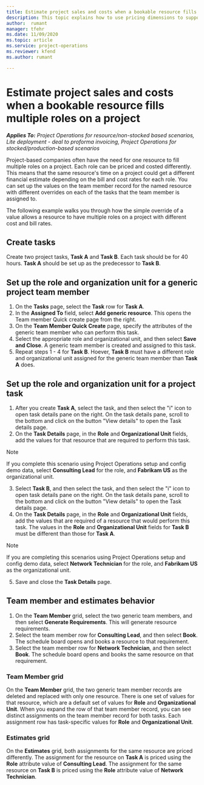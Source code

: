 ```yaml
---
title: Estimate project sales and costs when a bookable resource fills multiple roles on a project 
description: This topic explains how to use pricing dimensions to support pricing and costing estimates for a resource that fills multiple roles on a project.
author:  rumant
manager: tfehr 
ms.date: 11/09/2020  
ms.topic: article 
ms.service: project-operations 
ms.reviewer: kfend 
ms.author: rumant 

--- 
```


# Estimate project sales and costs when a bookable resource fills multiple roles on a project 

_**Applies To:** Project Operations for resource/non-stocked based scenarios, Lite deployment - deal to proforma invoicing, Project Operations for stocked/production-based scenarios_ 

Project-based companies often have the need for one resource to fill multiple roles on a project. Each role can be priced and costed differently. This means that the same resource's time on a project could get a different financial estimate depending on the bill and cost rates for each role. You can set up the values on the team member record for the named resource with different overrides on each of the tasks that the team member is assigned to.

The following example walks you through how the simple override of a value allows a resource to have multiple roles on a project with different cost and bill rates.

## Create tasks

Create two project tasks, **Task A** and **Task B**. Each task should be for 40 hours. **Task A** should be set up as the predecessor to **Task B**.

## Set up the role and organization unit for a generic project team member

1. On the **Tasks** page, select the **Task** row for **Task A**. 
2. In the **Assigned To** field, select **Add generic resource**. This opens the Team member Quick create page from the right.
3. On the **Team Member Quick Create** page, specify the attributes of the generic team member who can perform this task.
4. Select the appropriate role and organizational unit, and then select **Save and Close**. A generic team member is created and assigned to this task. 
5. Repeat steps 1 - 4 for **Task B**. Hoever, **Task B** must have a different role and organizational unit assigned for the generic team member than **Task A** does. 

## Set up the role and organization unit for a project task

1. After you create **Task A**, select the task, and then select the "i" icon to open task details pane on the right. On the task details pane, scroll to the bottom and click on the button "View details" to open the Task details page.
2. On the **Task Details** page, in the **Role** and **Organizational Unit** fields, add the values for that resource that are required to perform this task. 

  > [!NOTE]
  > If you complete this scenario using Project Operations setup and config demo data, select **Consulting Lead** for the role, and **Fabrikam US** as the organizational unit.

3. Select **Task B**, and then select the task, and then select the "i" icon to open task details pane on the right. On the task details pane, scroll to the bottom and click on the button "View details" to open the Task details page.
4. On the **Task Details** page, in the **Role** and **Organizational Unit** fields, add the values that are required of a resource that would perform this task. The values in the **Role** and **Organizational Unit** fields for **Task B** must be different than those for **Task A**. 

  > [!NOTE]
  > If you are completing this scenarios using Project Operations setup and config demo data, select **Network Technician** for the role, and **Fabrikam US** as the organizational unit.

5. Save and close the **Task Details** page. 

## Team member and estimates behavior 

1. On the **Team Member** grid, select the two generic team members, and then select **Generate Requirements**. This will generate resource requirements. 
2. Select the team member row for **Consulting Lead**, and then select **Book**. The schedule board opens and books a resource to that requirement.
3. Select the team member row for **Network Technician**, and then select **Book**. The schedule board opens and books the same resource on that requirement.

### Team Member grid 

On the **Team Member** grid, the two generic team member records are deleted and replaced with only one resource. There is one set of values for that resource, which are a default set of values for **Role** and **Organizational Unit**.
When you expand the row of that team member record, you can see distinct assignments on the team member record for both tasks. Each assignment row has task-specific values for **Role** and **Organizational Unit**. 

### Estimates grid 

On the **Estimates** grid, both assignments for the same resource are priced differently. The assignment for the resource on **Task A** is priced using the **Role** attribute value of **Consulting Lead**. The assignment for the same resource on **Task B** is priced using the **Role** attribute value of **Network Technician**.


